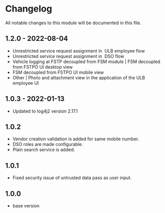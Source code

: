 
# Changelog
All notable changes to this module will be documented in this file.

## 1.2.0 - 2022-08-04
* Unrestricted service request assignment in  ULB employee flow
* Unrestricted service request assignment in  DSO flow
* Vehicle logging at FSTP decoupled from FSM module | FSM decoupled from FSTPO UI desktop view
* FSM decoupled from FSTPO UI mobile view
* Other | Photo and attachment view in the application of the ULB employee UI

## 1.0.3 - 2022-01-13

- Updated to log4j2 version 2.17.1

## 1.0.2

- Vendor creation validation is added for same mobile number.
- DSO roles are made configurable.
- Plain search service is added.

## 1.0.1

- Fixed security issue of untrusted data pass as user input.

## 1.0.0

- base version
